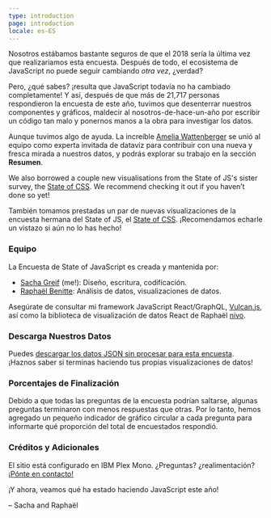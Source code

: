 ```yaml
---
type: introduction
page: introduction
locale: es-ES
---
```


<span class="first-letter">N</span>osotros estábamos bastante seguros de que el 2018 sería la última vez que realizariamos esta encuesta. Después de todo, el ecosistema de JavaScript no puede seguir cambiando *otra vez*, ¿verdad?

Pero, ¿qué sabes? ¡resulta que JavaScript todavía no ha cambiado completamente! Y así, después de que más de 21,717 personas respondieron la encuesta de este año, tuvimos que desenterrar nuestros componentes y gráficos, maldecir al nosotros-de-hace-un-año por escribir un código tan malo y ponernos manos a la obra para investigar los datos.

Aunque tuvimos algo de ayuda. La increíble [Amelia Wattenberger](http://wattenberger.com/) se unió al equipo como experta invitada de dataviz para contribuir con una nueva y fresca mirada a nuestros datos, y podrás explorar su trabajo en la sección **Resumen**.

We also borrowed a couple new visualisations from the State of JS's sister survey, the [State of CSS](https://2019.stateofcss.com/). We recommend checking it out if you haven’t done so yet!

También tomamos prestadas un par de nuevas visualizaciones de la encuesta hermana del State of JS, el [State of CSS](https://2019.stateofcss.com/). ¡Recomendamos echarle un vistazo si aún no lo has hecho!

### Equipo

La Encuesta de State of JavaScript es creada y mantenida por:

- [Sacha Greif](https://twitter.com/sachagreif) (me!): Diseño, escritura, codificación.
- [Raphaël Benitte](https://twitter.com/benitteraphael): Análisis de datos, visualizaciones de datos.

Asegúrate de consultar mi framework JavaScript React/GraphQL, [Vulcan.js](http://vulcanjs.org), así como la biblioteca de visualización de datos React de Raphaël [nivo](https://nivo.rocks).

### Descarga Nuestros Datos

Puedes [descargar los datos JSON sin procesar para esta encuesta](https://www.kaggle.com/sachag/state-of-js-2019). ¡Haznos saber si terminas haciendo tus propias visualizaciones de datos!

### Porcentajes de Finalización

Debido a que todas las preguntas de la encuesta podrían saltarse, algunas preguntas terminaron con menos respuestas que otras. Por lo tanto, hemos agregado un pequeño indicador de gráfico circular a cada pregunta para informarte qué proporción del total de encuestados respondió.

### Créditos y Adicionales

El sitio está configurado en IBM Plex Mono. ¿Preguntas? ¿realimentación? [¡Pónte en contacto!](mailto:hello@stateofjs.com)

¡Y ahora, veamos qué ha estado haciendo JavaScript este año!

<span class="conclusion__byline">– Sacha and Raphaël</span>
